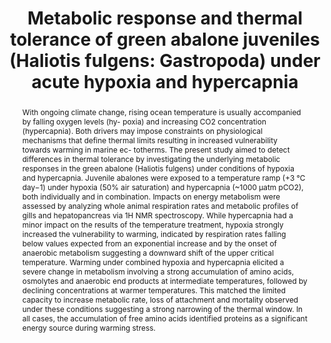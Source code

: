 ---
title: "Metabolic response and thermal tolerance of green abalone juveniles (Haliotis fulgens: Gastropoda) under acute hypoxia and hypercapnia"
publication: Journal of Experimental Marine Biology and Ecology
publication_types:
- "2"
abstract: With ongoing climate change, rising ocean temperature is usually accompanied by falling oxygen levels (hy- poxia) and increasing CO2 concentration (hypercapnia). Both drivers may impose constraints on physiological mechanisms that define thermal limits resulting in increased vulnerability towards warming in marine ec- totherms. The present study aimed to detect differences in thermal tolerance by investigating the underlying metabolic responses in the green abalone (Haliotis fulgens) under conditions of hypoxia and hypercapnia. Juvenile abalones were exposed to a temperature ramp (+3 °C day−1) under hypoxia (50% air saturation) and hypercapnia (~1000 μatm pCO2), both individually and in combination. Impacts on energy metabolism were assessed by analyzing whole animal respiration rates and metabolic profiles of gills and hepatopancreas via 1H NMR spectroscopy. While hypercapnia had a minor impact on the results of the temperature treatment, hypoxia strongly increased the vulnerability to warming, indicated by respiration rates falling below values expected from an exponential increase and by the onset of anaerobic metabolism suggesting a downward shift of the upper critical temperature. Warming under combined hypoxia and hypercapnia elicited a severe change in metabolism involving a strong accumulation of amino acids, osmolytes and anaerobic end products at intermediate temperatures, followed by declining concentrations at warmer temperatures. This matched the limited capacity to increase metabolic rate, loss of attachment and mortality observed under these conditions suggesting a strong narrowing of the thermal window. In all cases, the accumulation of free amino acids identified proteins as a significant energy source during warming stress.
authors:
- admin
- Christian Bock
- Magnus Lucassen
- Salvador E. Lluch-Cota
- M. Teresa Sicard
- Gisela Lannig
- Hans O. Pörtner
featured: true
image:
  caption: 'Image credit: Miguel Tripp Valdez'
  focal_point: ""
  preview_only: true
url_pdf: "https://linkinghub.elsevier.com/retrieve/pii/S0022098116303744"
summary: Con el objetivo de investigar los posibles impactos negativos de ambos factores sobre la tolerancia térmica del abulón azul (Haliotis fulgens), se evaluó la respuesta metabólica en juveniles ante un incremento agudo de temperatura bajo condiciones de hipoxia e hipercapnia de manera individual y combinada. Bajo la presencia combinada de multiples estresores, se observó la acumulación de aminoácidos, osmolitos y metabolitos anaerobios a menor temperatura, que coincide con una limitada tasa respiratoria y mortalidad de los organismos, lo que sugiere un efecto sinérgico entre ambos factores y una fuerte reducción en la tolerancia térmica del abulón azul. 
tags:
- Source Themes
publishDate: "2017-01-01T00:00:00Z"
---